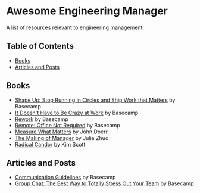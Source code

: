 # Awesome Engineering Manager

A list of resources relevant to engineering management.

## Table of Contents

- [Books](#books)
- [Articles and Posts](#articles-and-posts)

## Books

- [Shape Up: Stop Running in Circles and Ship Work that Matters](https://basecamp.com/shapeup) by Basecamp
- [It Doesn't Have to Be Crazy at Work](https://basecamp.com/books/calm) by Basecamp
- [Rework](https://basecamp.com/books/rework) by Basecamp
- [Remote: Office Not Required](https://basecamp.com/books/remote) by Basecamp
- [Measure What Matters](https://www.whatmatters.com/the-book/) by John Doerr
- [The Making of Manager](https://www.juliezhuo.com/book/manager.html) by Julie Zhuo
- [Radical Candor](https://www.radicalcandor.com/the-book/) by Kim Scott

## Articles and Posts

- [Communication Guidelines](https://basecamp.com/guides/how-we-communicate) by Basecamp
- [Group Chat: The Best Way to Totally Stress Out Your Team](https://basecamp.com/guides/group-chat-problems) by Basecamp
